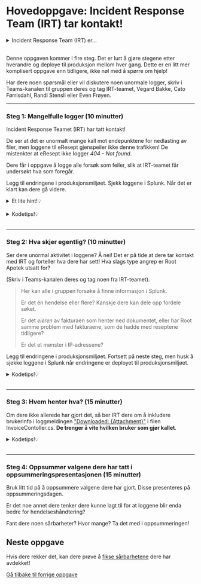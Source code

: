 # Hovedoppgave: Incident Response Team (IRT) tar kontakt!

<details>
<summary>Incident Response Team (IRT) er...</summary>
... teamet som håndterer hendelser i organisasjonen. De har gjerne oversikt over alle systemer og deres logger. Blir et system angrepet, er det de som undersøker hva som har skjedd. 
</details><br>

Denne oppgaven kommer i fire steg. Det er lurt å gjøre stegene etter hverandre og deploye til produksjon mellom hver gang. Dette er en litt mer komplisert oppgave enn tidligere, ikke nøl med å spørre om hjelp!

Har dere noen spørsmål eller vil diskutere noen unormale logger, skriv i Teams-kanalen til gruppen deres og tag IRT-teamet, Vegard Bakke, Cato Førrisdahl, Randi Stensli eller Even Frøyen.

---

### Steg 1: Mangelfulle logger (10 minutter)
Incident Response Teamet (IRT) har tatt kontakt! 

De ser at det er unormalt mange kall mot endepunktene for nedlasting av filer, 
men loggene til eResept gjenspeiler ikke denne trafikken! De mistenkter at eResept ikke logger *404 - Not found*.


Dere får i oppgave å logge alle forsøk som feiler, slik at IRT-teamet får undersøkt hva som foregår.

Legg til endringene i produksjonsmiljøet. Sjekk loggene i Splunk. Når det er klart kan dere gå videre.

<details>
<summary>Et lite hint!💡</summary>
Prøv dere fram om dere klarer å fremprovosere noen 404-meldinger. Finnes det mer enn én type?
</details><br>

<details>
<summary>Kodetips!💡</summary>
Metoden `GetInvoicePdf()` returnerer 404 Not found hvis en PDF det spørres etter ikke finnes. 

Første del av if-setningen under viser når filen ikke finnes. Inne i den blokken må dere logge hvilken URL som noen forsøker. Ser `PrescriptionController.cs` om dere er i tvil.

```csharp
if (stream == null)  // file does not exist
{
    // Deres loggmelding her
    return NotFound();
}
else  // file exists
{
    string attachmentname = Path.GetFileName(stream.Name);
    _logger.LogInformation("Downloaded: {Attachment}", attachmentname);

    // Respond to client
    Response.Headers.Add("Content-Disposition", $"attachment; filename=\"{attachmentname}\"");
    Response.Headers.Add("X-Content-Type-Options", "nosniff");
    return new FileStreamResult(stream, "application/pdf");
}
```

</details><br>

---

### Steg 2: Hva skjer egentlig? (10 minutter)
Ser dere unormal aktivitet i loggene? Å nei! 
Det er på tide at dere tar kontakt med IRT og forteller hva dere har sett!  Hva slags type angrep er Root Apotek utsatt for?

(Skriv i Teams-kanalen deres og tag noen fra IRT-teamet). 

> Her kan alle i gruppen forsøke å finne informasjon i Splunk. 
> 
> Er det én hendelse eller flere? Kanskje dere kan dele opp fordele søket.
>
> Er det *eieren* av fakturaen som henter ned dokumentet, eller har Root samme problem med fakturaene, som de hadde med reseptene tidligere?
>
> Er det et mønster i IP-adressene?



Legg til endringene i produksjonsmiljøet. Fortsett på neste steg, men husk å sjekke loggene i Splunk når endringene er deployet til produksjonsmiljøet.

<details>
<summary>Kodetips!💡</summary>
Et eksempel på en  ikke-autorisert forespørsel, er en bruker som er innlogget (autentisert), men som ikke *eier* PDFen som personen prøver å hente ut.

For å blokkere. og logge dersom brukeren som er logget inn ikke er eieren til en faktura, kan dere bruke følgende kode:
    
```csharp
InvoiceDTO invoice = _dbservice.GetInvoice(filename);
if (invoice == null || invoice.OwnerId != authuser.Id)
{
    _logger.LogWarning("");  // Din loggmelding
    return Unauthorized();  // Returner med statuskode 401
}
```

</details><br>

---

### Steg 3: Hvem henter hva? (15 minutter)
Om dere ikke allerede har gjort det, så ber IRT dere om å inkludere brukerinfo i loggmeldingen ["Downloaded: {Attachment}"](/RootsPrescription/Controllers/InvoiceController.cs#L60) i filen InvoiceContoller.cs. **De trenger å vite hvilken bruker som gjør kallet**.


<details>
<summary>Kodetips!💡</summary>
For å hente ut brukeren i kode kan dere legge inn følgende snutt over loggmeldingen:

```csharp
string authusername = User.FindFirstValue(ClaimTypes.NameIdentifier);
UserDTO authuser = _dbservice.GetUserByUsername(authusername);
```

Dere kan også se på funksjonen over, `GetMyInvoices()` for inspirasjon. [Linje 43](/RootsPrescription/Controllers/InvoiceController.cs#L43) viser hvordan dere kan logge et brukernavn.

Hvis User er tom, kan det være at endepunktet ikke krever innlogging.  Ved å legge på `[Authorize]` vil .Net kreve at en bruker er pålogget. (Litt som `@PreAuthorize` i Java Spring.)
</details><br>

---

### Steg 4: Oppsummer valgene dere har tatt i oppsummeringspresentasjonen (15 minutter)
Bruk litt tid på å oppsummere valgene dere har gjort. Disse presenteres på oppsummeringsdagen.

Er det noe annet dere tenker dere kunne lagt til for at loggene blir enda bedre for hendelseshåndtering?

Fant dere noen sårbarheter? Hvor mange? Ta det med i oppsummeringen!


## Neste oppgave
Hvis dere rekker det, kan dere prøve å [fikse sårbarhetene](./6_fiks_s%C3%A5rbarheten.md) dere har avdekket!

[Gå tilbake til forrige oppgave](./4_fiks-loggmeldingen.md)
